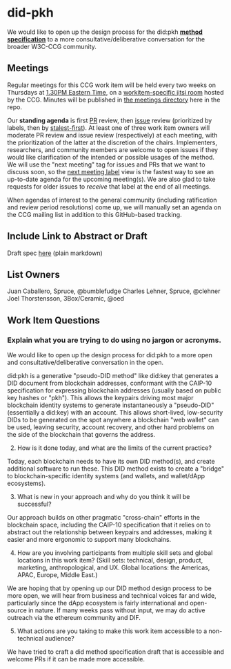 # did-pkh

We would like to open up the design process for the did:pkh [**method specification**](did-pkh-method-draft.md) to a more  consultative/deliberative conversation for the broader W3C-CCG community.

## Meetings

Regular meetings for this CCG work item will be held every two weeks on Thursdays at [1.30PM Eastern Time](https://www.timeanddate.com/worldclock/), on a 
[workitem-specific jitsi room](https://meet.w3c-ccg.org/didpkh) hosted by the CCG.  Minutes will be published 
in [the meetings directory](meetings/) here in the repo.  

Our **standing agenda** is first [PR](https://github.com/w3c-ccg/did-pkh/pulls) review, then 
[issue](https://github.com/w3c-ccg/did-pkh/issues) review (prioritized by labels, then by 
[stalest-first](https://github.com/w3c-ccg/did-pkh/issues?q=is%3Aissue+is%3Aopen+sort%3Aupdated-asc)). 
At least one of three work item owners will moderate PR review and issue review (respectively) at each meeting,
with the prioritization of the latter at the discretion of the chairs. Implementers, researchers, and community
members are welcome to open issues if they would like clarification of the intended or possible usages of the 
method. We will use the "next meeting" tag for issues and PRs that we want to discuss soon, so the 
[next meeting label](https://github.com/w3c-ccg/did-pkh/labels/next%20meeting) view is the fastest way to see
an up-to-date agenda for the upcoming meeting(s). We are also glad to take requests for older issues to 
*receive* that label at the end of all meetings.

When agendas of interest to the general community (including ratification and review period resolutions) come 
up, we will manually set an agenda on the CCG mailing list in addition to this GitHub-based tracking. 

## Include Link to Abstract or Draft 

Draft spec [here](./did-pkh-method-draft.md) (plain markdown)

## List Owners

Juan Caballero, Spruce, @bumblefudge 
Charles Lehner, Spruce, @clehner
Joel Thorstensson, 3Box/Ceramic, @oed

## Work Item Questions

### Explain what you are trying to do using no jargon or acronyms.

We would like to open up the design process for did:pkh to a more open and consultative/deliberative conversation in the open.

did:pkh is a generative "pseudo-DID method" like did:key that generates a DID document from blockchain addresses, conformant with the CAIP-10 specification for expressing blockchain addresses (usually based on public key hashes or "pkh").  This allows the keypairs driving most major blockchain identity systems to generate instantaneously a "pseudo-DID" (essentially a did:key) with an account.  This allows short-lived, low-security DIDs to be generated on the spot anywhere a blockchain "web wallet" can be used, leaving security, account recovery, and other hard problems on the side of the blockchain that governs the address.

2. How is it done today, and what are the limits of the current practice?

Today, each blockchain needs to have its own DID method(s), and create additional software to run these.  This DID method exists to create a "bridge" to blockchain-specific identity systems (and wallets, and wallet/dApp ecosystems).

3. What is new in your approach and why do you think it will be successful?

Our approach builds on other pragmatic "cross-chain" efforts in the blockchain space, including the CAIP-10 specification that it relies on to abstract out the relationship between keypairs and addresses, making it easier and more ergonomic to support many blockchains. 

4. How are you involving participants from multiple skill sets and global locations in this work item? (Skill sets: technical, design, product, marketing, anthropological, and UX. Global locations: the Americas, APAC, Europe, Middle East.)

We are hoping that by opening up our DID method design process to be more open, we will hear from business and technical voices far and wide, particularly since the dApp ecosystem is fairly international and open-source in nature. If many weeks pass without input, we may do active outreach via the ethereum community and DIF.

5. What actions are you taking to make this work item accessible to a non-technical audience?

We have tried to craft a did method specification draft that is accessible and welcome PRs if it can be made more accessible.
